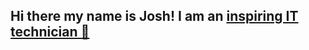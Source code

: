 ## Hi there my name is Josh! I am an <a href="https://www.linkedin.com/in/jgomez2126">inspiring IT technician 👋</a>



